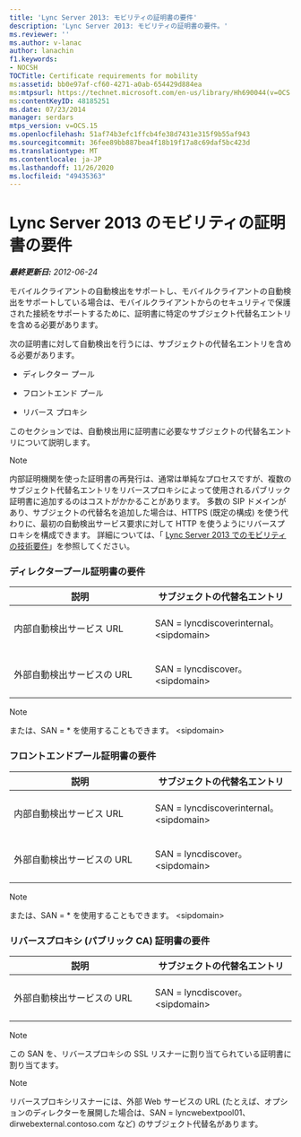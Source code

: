 ```yaml
---
title: 'Lync Server 2013: モビリティの証明書の要件'
description: 'Lync Server 2013: モビリティの証明書の要件。'
ms.reviewer: ''
ms.author: v-lanac
author: lanachin
f1.keywords:
- NOCSH
TOCTitle: Certificate requirements for mobility
ms:assetid: bb0e97af-cf60-4271-a0ab-654429d884ea
ms:mtpsurl: https://technet.microsoft.com/en-us/library/Hh690044(v=OCS.15)
ms:contentKeyID: 48185251
ms.date: 07/23/2014
manager: serdars
mtps_version: v=OCS.15
ms.openlocfilehash: 51af74b3efc1ffcb4fe38d7431e315f9b55af943
ms.sourcegitcommit: 36fee89bb887bea4f18b19f17a8c69daf5bc423d
ms.translationtype: MT
ms.contentlocale: ja-JP
ms.lasthandoff: 11/26/2020
ms.locfileid: "49435363"
---
```

# <a name="certificate-requirements-for-mobility-in-lync-server-2013"></a>Lync Server 2013 のモビリティの証明書の要件

<div data-xmlns="http://www.w3.org/1999/xhtml">

<div class="topic" data-xmlns="http://www.w3.org/1999/xhtml" data-msxsl="urn:schemas-microsoft-com:xslt" data-cs="https://msdn.microsoft.com/">

<div data-asp="https://msdn2.microsoft.com/asp">



</div>

<div id="mainSection">

<div id="mainBody">

<span> </span>

_**最終更新日:** 2012-06-24_

モバイルクライアントの自動検出をサポートし、モバイルクライアントの自動検出をサポートしている場合は、モバイルクライアントからのセキュリティで保護された接続をサポートするために、証明書に特定のサブジェクト代替名エントリを含める必要があります。

次の証明書に対して自動検出を行うには、サブジェクトの代替名エントリを含める必要があります。

  - ディレクター プール

  - フロントエンド プール

  - リバース プロキシ

このセクションでは、自動検出用に証明書に必要なサブジェクトの代替名エントリについて説明します。

<div>


> [!NOTE]  
> 内部証明機関を使った証明書の再発行は、通常は単純なプロセスですが、複数のサブジェクト代替名エントリをリバースプロキシによって使用されるパブリック証明書に追加するのはコストがかかることがあります。 多数の SIP ドメインがあり、サブジェクトの代替名を追加した場合は、HTTPS (既定の構成) を使う代わりに、最初の自動検出サービス要求に対して HTTP を使うようにリバースプロキシを構成できます。 詳細については、「 <A href="lync-server-2013-technical-requirements-for-mobility.md">Lync Server 2013 でのモビリティの技術要件</A>」を参照してください。



</div>

### <a name="director-pool-certificate-requirements"></a>ディレクタープール証明書の要件

<table>
<colgroup>
<col style="width: 50%" />
<col style="width: 50%" />
</colgroup>
<thead>
<tr class="header">
<th>説明</th>
<th>サブジェクトの代替名エントリ</th>
</tr>
</thead>
<tbody>
<tr class="odd">
<td><p>内部自動検出サービス URL</p></td>
<td><p>SAN = lyncdiscoverinternal。 &lt;sipdomain&gt;</p></td>
</tr>
<tr class="even">
<td><p>外部自動検出サービスの URL</p></td>
<td><p>SAN = lyncdiscover。 &lt;sipdomain&gt;</p></td>
</tr>
</tbody>
</table>


<div>


> [!NOTE]  
> または、SAN = * を使用することもできます。 &lt;sipdomain&gt;



</div>

### <a name="front-end-pool-certificate-requirements"></a>フロントエンドプール証明書の要件

<table>
<colgroup>
<col style="width: 50%" />
<col style="width: 50%" />
</colgroup>
<thead>
<tr class="header">
<th>説明</th>
<th>サブジェクトの代替名エントリ</th>
</tr>
</thead>
<tbody>
<tr class="odd">
<td><p>内部自動検出サービス URL</p></td>
<td><p>SAN = lyncdiscoverinternal。 &lt;sipdomain&gt;</p></td>
</tr>
<tr class="even">
<td><p>外部自動検出サービスの URL</p></td>
<td><p>SAN = lyncdiscover。 &lt;sipdomain&gt;</p></td>
</tr>
</tbody>
</table>


<div>


> [!NOTE]  
> または、SAN = * を使用することもできます。 &lt;sipdomain&gt;



</div>

### <a name="reverse-proxy-public-ca-certificate-requirements"></a>リバースプロキシ (パブリック CA) 証明書の要件

<table>
<colgroup>
<col style="width: 50%" />
<col style="width: 50%" />
</colgroup>
<thead>
<tr class="header">
<th>説明</th>
<th>サブジェクトの代替名エントリ</th>
</tr>
</thead>
<tbody>
<tr class="odd">
<td><p>外部自動検出サービスの URL</p></td>
<td><p>SAN = lyncdiscover。 &lt;sipdomain&gt;</p></td>
</tr>
</tbody>
</table>


<div>


> [!NOTE]  
> この SAN を、リバースプロキシの SSL リスナーに割り当てられている証明書に割り当てます。



</div>

<div>


> [!NOTE]  
> リバースプロキシリスナーには、外部 Web サービスの URL (たとえば、オプションのディレクターを展開した場合は、SAN = lyncwebextpool01、dirwebexternal.contoso.com など) のサブジェクト代替名があります。



</div>

</div>

<span> </span>

</div>

</div>

</div>

